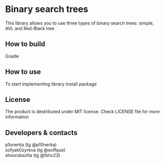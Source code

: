 # Binary search trees

This library allows you to use three types of binary search trees: simple, AVL and Red-Black tree


## How to build
Gradle
## How to use
To start implementing library install package
## License
The product is destributed under MIT license. Check LICENSE file for more information
## Developers & contacts
p1onerka (tg @p10nerka)  
sofyak0zyreva (tg @soffque)  
shvorobsofia (tg @fshv23)  
